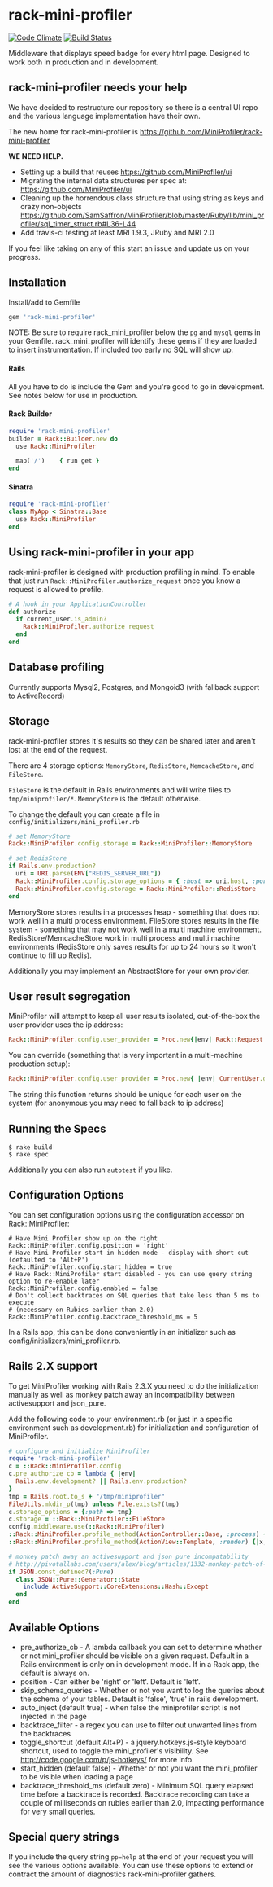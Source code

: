 # rack-mini-profiler

[![Code Climate](https://codeclimate.com/github/MiniProfiler/rack-mini-profiler.png)](https://codeclimate.com/github/MiniProfiler/rack-mini-profiler) [![Build Status](https://travis-ci.org/MiniProfiler/rack-mini-profiler.png)](https://travis-ci.org/MiniProfiler/rack-mini-profiler)

Middleware that displays speed badge for every html page. Designed to work both in production and in development.

## rack-mini-profiler needs your help

We have decided to restructure our repository so there is a central UI repo and the various language implementation have their own.

The new home for rack-mini-profiler is https://github.com/MiniProfiler/rack-mini-profiler

**WE NEED HELP.**

- Setting up a build that reuses https://github.com/MiniProfiler/ui
- Migrating the internal data structures per spec at: https://github.com/MiniProfiler/ui
- Cleaning up the horrendous class structure that using string as keys and crazy non-objects https://github.com/SamSaffron/MiniProfiler/blob/master/Ruby/lib/mini_profiler/sql_timer_struct.rb#L36-L44
- Add travis-ci testing at least MRI 1.9.3, JRuby and MRI 2.0

If you feel like taking on any of this start an issue and update us on your progress.

## Installation

Install/add to Gemfile

```ruby
gem 'rack-mini-profiler'
```

NOTE: Be sure to require rack_mini_profiler below the `pg` and `mysql` gems in your Gemfile. rack_mini_profiler will identify these gems if they are loaded to insert instrumentation. If included too early no SQL will show up.

#### Rails

All you have to do is include the Gem and you're good to go in development. See notes below for use in production.

#### Rack Builder

```ruby
require 'rack-mini-profiler'
builder = Rack::Builder.new do
  use Rack::MiniProfiler

  map('/')    { run get }
end
```

#### Sinatra

```ruby
require 'rack-mini-profiler'
class MyApp < Sinatra::Base
  use Rack::MiniProfiler
end
```

## Using rack-mini-profiler in your app

rack-mini-profiler is designed with production profiling in mind. To enable that just run `Rack::MiniProfiler.authorize_request` once you know a request is allowed to profile.

```ruby
# A hook in your ApplicationController
def authorize
  if current_user.is_admin?
    Rack::MiniProfiler.authorize_request
  end
end
```

## Database profiling

Currently supports Mysql2, Postgres, and Mongoid3 (with fallback support to ActiveRecord)

## Storage

rack-mini-profiler stores it's results so they can be shared later and aren't lost at the end of the request.

There are 4 storage options: `MemoryStore`, `RedisStore`, `MemcacheStore`, and `FileStore`.

`FileStore` is the default in Rails environments and will write files to `tmp/miniprofiler/*`.  `MemoryStore` is the default otherwise.

To change the default you can create a file in `config/initializers/mini_profiler.rb`

```ruby
# set MemoryStore
Rack::MiniProfiler.config.storage = Rack::MiniProfiler::MemoryStore

# set RedisStore
if Rails.env.production?
  uri = URI.parse(ENV["REDIS_SERVER_URL"])
  Rack::MiniProfiler.config.storage_options = { :host => uri.host, :port => uri.port, :password => uri.password }
  Rack::MiniProfiler.config.storage = Rack::MiniProfiler::RedisStore
end
```

MemoryStore stores results in a processes heap - something that does not work well in a multi process environment.
FileStore stores results in the file system - something that may not work well in a multi machine environment.
RedisStore/MemcacheStore work in multi process and multi machine environments (RedisStore only saves results for up to 24 hours so it won't continue to fill up Redis).

Additionally you may implement an AbstractStore for your own provider.

## User result segregation

MiniProfiler will attempt to keep all user results isolated, out-of-the-box the user provider uses the ip address:

```ruby
Rack::MiniProfiler.config.user_provider = Proc.new{|env| Rack::Request.new(env).ip}
```

You can override (something that is very important in a multi-machine production setup):

```ruby
Rack::MiniProfiler.config.user_provider = Proc.new{ |env| CurrentUser.get(env) }
```

The string this function returns should be unique for each user on the system (for anonymous you may need to fall back to ip address)

## Running the Specs

```
$ rake build
$ rake spec
```

Additionally you can also run `autotest` if you like.

## Configuration Options

You can set configuration options using the configuration accessor on Rack::MiniProfiler:

```
# Have Mini Profiler show up on the right
Rack::MiniProfiler.config.position = 'right'
# Have Mini Profiler start in hidden mode - display with short cut (defaulted to 'Alt+P')
Rack::MiniProfiler.config.start_hidden = true
# Have Rack::MiniProfiler start disabled - you can use query string option to re-enable later
Rack::MiniProfiler.config.enabled = false
# Don't collect backtraces on SQL queries that take less than 5 ms to execute
# (necessary on Rubies earlier than 2.0)
Rack::MiniProfiler.config.backtrace_threshold_ms = 5
```


In a Rails app, this can be done conveniently in an initializer such as config/initializers/mini_profiler.rb.

## Rails 2.X support

To get MiniProfiler working with Rails 2.3.X you need to do the initialization manually as well as monkey patch away an incompatibility between activesupport and json_pure.

Add the following code to your environment.rb (or just in a specific environment such as development.rb) for initialization and configuration of MiniProfiler.

```ruby
# configure and initialize MiniProfiler
require 'rack-mini-profiler'
c = ::Rack::MiniProfiler.config
c.pre_authorize_cb = lambda { |env|
  Rails.env.development? || Rails.env.production?
}
tmp = Rails.root.to_s + "/tmp/miniprofiler"
FileUtils.mkdir_p(tmp) unless File.exists?(tmp)
c.storage_options = {:path => tmp}
c.storage = ::Rack::MiniProfiler::FileStore
config.middleware.use(::Rack::MiniProfiler)
::Rack::MiniProfiler.profile_method(ActionController::Base, :process) {|action| "Executing action: #{action}"}
::Rack::MiniProfiler.profile_method(ActionView::Template, :render) {|x,y| "Rendering: #{@virtual_path}"}

# monkey patch away an activesupport and json_pure incompatability
# http://pivotallabs.com/users/alex/blog/articles/1332-monkey-patch-of-the-day-activesupport-vs-json-pure-vs-ruby-1-8
if JSON.const_defined?(:Pure)
  class JSON::Pure::Generator::State
    include ActiveSupport::CoreExtensions::Hash::Except
  end
end
```

## Available Options

* pre_authorize_cb - A lambda callback you can set to determine whether or not mini_profiler should be visible on a given request. Default in a Rails environment is only on in development mode. If in a Rack app, the default is always on.
* position - Can either be 'right' or 'left'. Default is 'left'.
* skip_schema_queries - Whether or not you want to log the queries about the schema of your tables. Default is 'false', 'true' in rails development.
* auto_inject (default true) - when false the miniprofiler script is not injected in the page
* backtrace_filter - a regex you can use to filter out unwanted lines from the backtraces
* toggle_shortcut (default Alt+P) - a jquery.hotkeys.js-style keyboard shortcut, used to toggle the mini_profiler's visibility. See http://code.google.com/p/js-hotkeys/ for more info.
* start_hidden (default false) - Whether or not you want the mini_profiler to be visible when loading a page
* backtrace_threshold_ms (default zero) - Minimum SQL query elapsed time before a backtrace is recorded. Backtrace recording can take a couple of milliseconds on rubies earlier than 2.0, impacting performance for very small queries.

## Special query strings

If you include the query string `pp=help` at the end of your request you will see the various options available. You can use these options to extend or contract the amount of diagnostics rack-mini-profiler gathers.


